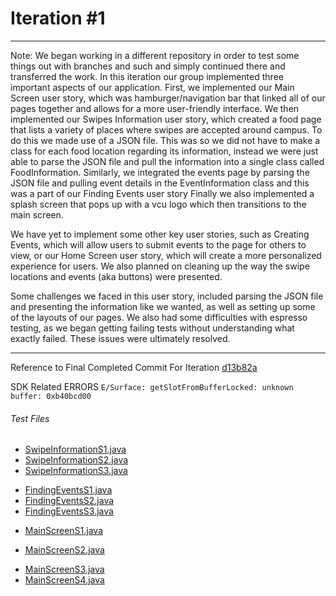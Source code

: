 # Iteration #1
-------------------
Note: We began working in a different repository in order to test some things out with branches and such and simply continued there and transferred the work.
In this iteration our group implemented three important aspects of our application.
First, we implemented our Main Screen user story, which was hamburger/navigation bar that linked all of our pages together and allows for a more user-friendly interface.
We then implemented our Swipes Information user story, which created a food page that lists a variety of places where swipes are accepted around campus. To do this we made use of a JSON file. This was so we did not have to make a class for each food location regarding its information, instead we were just able to parse the JSON file and pull the information into a single class called FoodInformation.
Similarly, we integrated the events page by parsing the JSON file and pulling event details in the EventInformation class and this was a part of our Finding Events user story
Finally we also implemented a splash screen that pops up with a vcu logo which then transitions to the main screen.

We have yet to implement some other key user stories, such as Creating Events, which will allow users to submit events to the page for others to view, or our Home Screen user story, which will create a more personalized experience for users. We also planned on cleaning up the way the swipe locations and events (aka buttons) were presented.

Some challenges we faced in this user story, included parsing the JSON file and presenting the information like we wanted, as well as setting up some of the layouts of our pages.
We also had some difficulties with espresso testing, as we began getting failing tests without understanding what exactly failed. These issues were ultimately resolved.

--------------------------
Reference to Final Completed Commit For Iteration [d13b82a](https://github.com/vcu-cmsc355-fall2018/fall-19-project-group-21/commit/d13b82abd4f20755e6ca04ef99e07011a1dceb2f)

SDK Related ERRORS `E/Surface: getSlotFromBufferLocked: unknown buffer: 0xb40bcd00`
###### Test Files 

+ [SwipeInformationS1.java](https://github.com/vcu-cmsc355-fall2018/fall-19-project-group-21/blob/master/app/src/androidTest/java/edu/vcu/beyep/group21test/SwipeInformationS1.java)
+ [SwipeInformationS2.java](https://github.com/vcu-cmsc355-fall2018/fall-19-project-group-21/blob/master/app/src/androidTest/java/edu/vcu/beyep/group21test/SwipeInformationS2.java)     
+ [SwipeInformationS3.java](https://github.com/vcu-cmsc355-fall2018/fall-19-project-group-21/blob/master/app/src/androidTest/java/edu/vcu/beyep/group21test/SwipeInformationS3.java)
- [FindingEventsS1.java](https://github.com/vcu-cmsc355-fall2018/fall-19-project-group-21/blob/master/app/src/androidTest/java/edu/vcu/beyep/group21test/FindingEventsS1.java)
- [FindingEventsS2.java](https://github.com/vcu-cmsc355-fall2018/fall-19-project-group-21/blob/master/app/src/androidTest/java/edu/vcu/beyep/group21test/FindingEventsS2.java)
- [FindingEventsS3.java](https://github.com/vcu-cmsc355-fall2018/fall-19-project-group-21/blob/master/app/src/androidTest/java/edu/vcu/beyep/group21test/FindingEventsS3.java)
+ [MainScreenS1.java](https://github.com/vcu-cmsc355-fall2018/fall-19-project-group-21/blob/master/app/src/androidTest/java/edu/vcu/beyep/group21test/MainScreenS1.java)
- [MainScreenS2.java](https://github.com/vcu-cmsc355-fall2018/fall-19-project-group-21/blob/master/app/src/androidTest/java/edu/vcu/beyep/group21test/MainScreenS2.java)
+ [MainScreenS3.java](https://github.com/vcu-cmsc355-fall2018/fall-19-project-group-21/blob/master/app/src/androidTest/java/edu/vcu/beyep/group21test/MainScreenS3.java)
+ [MainScreenS4.java](https://github.com/vcu-cmsc355-fall2018/fall-19-project-group-21/blob/master/app/src/androidTest/java/edu/vcu/beyep/group21test/MainScreenS4.java)


